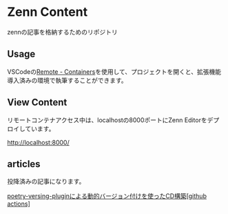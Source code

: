 # Zenn Content

zennの記事を格納するためのリポジトリ

## Usage

VSCodeの[Remote - Containers](https://marketplace.visualstudio.com/items?itemName=ms-vscode-remote.remote-containers)を使用して、プロジェクトを開くと、拡張機能導入済みの環境で執筆することができます。

## View Content

リモートコンテナアクセス中は、localhostの8000ポートにZenn Editorをデプロイしています。

[http://localhost:8000/](http://localhost:8000/)

## articles

投降済みの記事になります。

[poetry-versing-pluginによる動的バージョン付けを使ったCD構築[github actions]](https://zenn.dev/u_not/articles/abcc0ebd71655b/)
